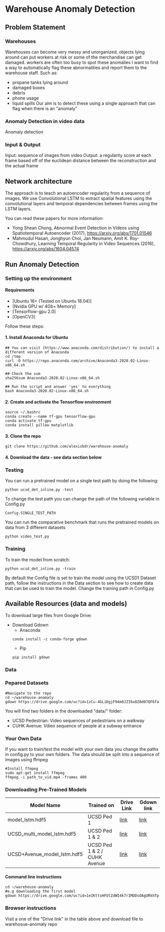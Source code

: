 # Warehouse Anomaly Detection

## Problem Statement
### Warehouses
Warehouses can become very messy and unorganized, objects lying around can put workers at risk or some of the merchandise can get damaged. workers are often too busy to spot these anomalies
I want to find a way to automatically flag these abnormalities and report them to the warehouse staff. Such as: 
- propane tanks lying around
- damaged boxes
- debris
- phone usage
- liquid spills
Our aim is to detect these using a single approach that can flag when there is an "anomaly"

### Anomaly Detection in video data
Anomaly detection

### Input & Output
Input: sequence of images from video
Output: a regularity score at each frame based off of the euclidean distance between the reconstruction and the actual frame

## Network architecture
The approach is to teach an autoencoder regularity from a sequence of images. We use Convolutional LSTM to extract spatial features using the convolutional layers and temporal dependencies between frames using the LSTM layers.

You can read these papers for more information: 
* Yong Shean Chong, Abnormal Event Detection in Videos using Spatiotemporal Autoencoder (2017), https://arxiv.org/abs/1701.01546
* Mahmudul Hasan, Jonghyun Choi, Jan Neumann, Amit K. Roy-Chowdhury, Learning Temporal Regularity in Video Sequences (2016), https://arxiv.org/abs/1604.04574


## Run Anomaly Detection
### Setting up the environment
#### Requirements
* [Ubuntu 16+ (Tested on Ubuntu 18.04)]
* [Nvidia GPU w/ 4Gb+ Memory]
* [Tensorflow-gpu 2.0]
* [OpenCV3]

Follow these steps:

#### 1. Install Anaconda for Ubuntu
```
## You can visit (https://www.anaconda.com/distribution/) to install a different version of Anaconda
cd /tmp
curl -O https://repo.anaconda.com/archive/Anaconda3-2020.02-Linux-x86_64.sh

## Check the sum 
sha256sum Anaconda3-2020.02-Linux-x86_64.sh

## Run the script and answer 'yes' to everything
bash Anaconda3-2020.02-Linux-x86_64.sh
```

#### 2. Create and activate the Tensorflow environment
```
source ~/.bashrc
conda create --name tf-gpu tensorflow-gpu
conda activate tf-gpu
conda install pillow matplotlib
```
#### 3. Clone the repo
```
git clone https://github.com/alexisbdr/warehouse-anomaly
```
#### 4. Download the data - see data section below

### Testing
You can run a pretrained model on a single test path by doing the following:
```
python ucsd_det_inline.py -test
```
To change the test path you can change the path of the following variable in Config.py
```
Config.SINGLE_TEST_PATH
```

You can run the comparative benchmark that runs the pretrained models on data from 3 different datasets
```
python video_test.py
```

### Training
To train the model from scratch:
```
python ucsd_det_inline.py -train
```
By default the Config file is set to train the model using the UCSD1 Dataset path, follow the instructions in the Data section to see how to create data that can be used to train the model. 
Change the training path in Config.py

## Available Resources (data and models)

To download large files from Google Drive:
* Download Gdown
    * Anaconda
    ```
    conda install -c conda-forge gdown
    ```
    * Pip
    ```
    pip install gdown
    ```

### Data

### Pepared Datasets

```
#Navigate to the repo
cd ~/warehouse-anomaly
gdown https://drive.google.com/uc?id=1zCu-4GLiDgjF94m8JZI6x0Z0d07QF6fa
```

You will find two folders in the downloaded "data/" folder:
* UCSD Pedestrian: Video sequences of pedestrians on a walkway
* CUHK Avenue: Vdieo sequence of people at a subway entrance

### Your Own Data

If you want to train/test the model with your own data you change the paths in config.py to your own folders. The data should be split into a sequence of images using ffmpeg
```
#Install ffmpeg
sudo apt-get install ffmpeg
ffmpeg -i path_to_vid.mp4 -frames 400
```

### Downloading Pre-Trained Models

Model Name  | Trained on | Drive Link | Gdown link
------------- | ------------- | -------------------------------- | --------------------------------
model_lstm.hdf5  | UCSD Ped 1 | [link](https://drive.google.com/open?id=1eIKttsHFUlZdWI4k7rIMDDsOAgURkhTp) | [link](https://drive.google.com/uc?id=1eIKttsHFUlZdWI4k7rIMDDsOAgURkhTp)
UCSD_multi_model_lstm.hdf5  | UCSD Ped 1 & 2 | [link](https://drive.google.com/open?id=19L5mcQk3CllZRfv3iIErdoVhNcX9s50m) | [link](https://drive.google.com/uc?id=19L5mcQk3CllZRfv3iIErdoVhNcX9s50m)
UCSD+Avenue_model_lstm.hdf5 | UCSD Ped 1 & 2 / CUHK Avenue | [link](https://drive.google.com/open?id=1BCTHVZc4FnjveEcxEVU9DIMgfwJdsjx9) | [link](https://drive.google.com/uc?id=1BCTHVZc4FnjveEcxEVU9DIMgfwJdsjx9)

#### Command line instructions

```
cd ~/warehouse-anomaly
#e.g downloading the first model
gdown https://drive.google.com/uc?id=1eIKttsHFUlZdWI4k7rIMDDsOAgURkhTp
```

### Browser instructions
Visit a one of the "Drive link" in the table above and download file to warehosue-anomaly repo
